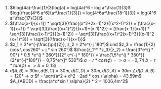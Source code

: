 1) $6log(4a)-\frac{1}{3}log(a) = log(4a)^6 - log a^\frac{1}{3}$
   $log(\frac{4^6 a^6}{a^\frac{1}{3}}) = log(4^6a^\frac{18-1}{3}) = log(4^6 a^\frac{17}{3})$
2) $(\frac{x-1}{x+1}) * \sqrt[3]{\frac{(x^2+2x+1)^2}{(x^2-1)^2}} = (\frac{x-1}{x+1}) * \sqrt[3]{\frac{(x+1)^2}{(x+1)*(x-1)^2}} = (\frac{x-1}{x+1}) * \sqrt[3]{\frac{(x-1)^2}{(x-1)^2}} = \sqrt[3]{\frac{(x+1)^2(x-1)^3}{(x-1)^2 (x+1)^3}} = \sqrt[3]{\frac{x-1}{x+1}}$
3) $z_1 = 3*e^{-j\frac{\pi}{2}}, z_2 = 2*e^{-j 180°}$ und $z_3 = \frac{1}{2}(cos \ cos260° + j * sin 260°)$
   $\frac{z_1^* *z_3}{z_2} = \frac{3*e^{j * 90°} * 0,5 *e^{j * 260°}}{2* e^{-j * 180°}} = \frac{1,5*e^{j * 350°}}{2*e^{-j*180°}} = 0,75*e^{j* 530°}$
   $a = r * cos(\phi) => a = -0,74$
   $b = r * tan(\phi) => b = 0,13j$
5) $d(A, B) = 30m, d(B, C) = 30m, d(C, D) = 30m, d(D, A) = 30m$
   $\angle d(D,A,B) = 120° → \alpha$
   $f = \sqrt{a^2 + d^2 - 2ad * cos \ \alpha} = 43,59m$
   $A_{ABCD} = \frac{a*d*sin \ \alpha}{2} * 2 = 1006,4m^2$
   